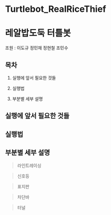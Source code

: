 # Turtlebot_RealRiceThief

레알밥도둑 터틀봇
=============
조원 : 이도규 정민재 정현철 조민수

목차
-------------
1. 실행에 앞서 필요한 것들

2. 실행법

3. 부분별 세부 설명


실행에 앞서 필요한 것들
-------------



실행법 
-------------


부분별 세부 설명
-------------
>라인트레이싱

>신호등

>표지판

>차단바

>터널
